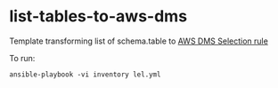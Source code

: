 # list-tables-to-aws-dms
Template transforming list of schema.table to [AWS DMS Selection rule](https://docs.aws.amazon.com/dms/latest/userguide/CHAP_Tasks.CustomizingTasks.TableMapping.SelectionTransformation.Selections.html)

To run:
```
ansible-playbook -vi inventory lel.yml
```
